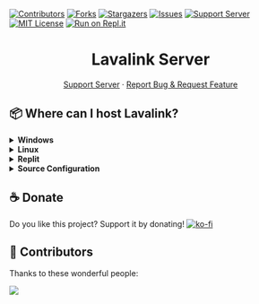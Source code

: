 [![Contributors][contributors-shield]][contributors-url]
[![Forks][forks-shield]][forks-url]
[![Stargazers][stars-shield]][stars-url]
[![Issues][issues-shield]][issues-url]
[![Support Server][support-shield]][support-server]
[![MIT License][license-shield]][license-url]
[![Run on Repl.it](https://repl.it/badge/github/LucasB25/AikouBot)](https://repl.it/github/LucasB25/AikouBot)

<!-- PROJECT LOGO -->
<h1 align="center">Lavalink Server</h1>

<p align="center">
    <a href="https://discord.gg/AhUJa2kdAr">Support Server</a>
    ·
    <a href="https://github.com/LucasB25/lavalink-server/issues">Report Bug & Request Feature</a>
</p>

## 📦 Where can I host Lavalink?

<details>
<summary><strong>Windows</strong></summary>

1. **Setup the server:**
    ```powershell
    # Run Windows PowerShell as Administrator
    cd "C:\"
    bitsadmin /transfer myDownloadJob /download /priority normal https://raw.githubusercontent.com/LucasB25/lavalink-server/main/LavalinkWindows/ServerSetup.ps1 C:\ServerSetup.ps1
    & .\ServerSetup.ps1
    ```

2. ⚠️ **Restart Windows** ⚠️

3. **Run ServerSetup.ps1 again:**
    ```powershell
    # Run Windows PowerShell as Administrator
    cd "C:\"
    & .\ServerSetup.ps1
    ```

4. **Setup Lavalink:**
    ```powershell
    # Run Windows PowerShell as Administrator
    cd "C:\"
    bitsadmin /transfer myDownloadJob /download /priority normal https://raw.githubusercontent.com/LucasB25/lavalink-server/main/LavalinkWindows/LavalinkSetup.ps1 C:\LavalinkSetup.ps1
    & .\LavalinkSetup.ps1
    ```

5. **Configure `application.yml`:**
    ```yaml
    # Edit C:\LavalinkServer\application.yml
    # Email of your Google account
    email: "your.email@example.com"
    # Password of your Google account
    password: "your-password"

    # If you want to use other sources like Spotify, AppleMusic, Deezer, YandexMusic & FloweryTTS, enable and configure them!
    ```

6. **Start Lavalink 24/7:**
    ```powershell
    cd "C:\LavalinkServer"
    pm2 start --name Lavalink --max-memory-restart 4G java -- -jar Lavalink.jar
    ```
</details>

<details>
<summary><strong>Linux</strong></summary>

1. **Install required packages:**
    ```bash
    sudo apt-get install -y sudo wget
    ```

2. **Switch to root and navigate to home directory:**
    ```bash
    sudo su
    cd ~
    ```

3. **Setup the server:**
    ```bash
    wget -O LavalinkSetup.sh https://raw.githubusercontent.com/LucasB25/lavalink-server/main/SetupLinux/LavalinkSetup.sh
    chmod +rwx LavalinkSetup.sh
    ./LavalinkSetup.sh
    ```

4. **Configure `application.yml`:**
    ```bash
    sudo nano /opt/lavalink/application.yml
    # Email of your Google account
    email: "your.email@example.com"
    # Password of your Google account
    password: "your-password"
    ```
    ### If you want to use [Other Sources](https://github.com/LucasB25/lavalink-server/tree/DEV?tab=readme-ov-file#remember-to-activate-the-source)

5. **Restart Lavalink:**
    ```bash
    sudo systemctl daemon-reload
    sudo systemctl restart lavalink
    ```

### Systemd Service Commands

- **Reload Systemd daemon:**
    ```bash
    sudo systemctl daemon-reload
    ```

- **Enable a service at boot:**
    ```bash
    sudo systemctl enable lavalink
    ```

- **Start a service:**
    ```bash
    sudo systemctl start lavalink
    ```

- **View service logs:**
    ```bash
    sudo journalctl -u lavalink
    ```

- **Check service status:**
    ```bash
    sudo systemctl status lavalink
    ```

- **Stop a service:**
    ```bash
    sudo systemctl stop lavalink
    ```

- **Restart a service:**
    ```bash
    sudo systemctl restart lavalink
    ```

</details>

<details>
<summary><strong>Replit</strong></summary>

[![Run on Replit](https://repl.it/badge/github/LucasB25/lavalink-server)](https://repl.it/github/LucasB25/lavalink-server)

### Connecting

- Lavalink's port will always be 443 on Replit.
- **Configure `application.yml`:**
    ```yaml
    server: # REST and WS server
      port: 443
      address: 0.0.0.0

    # Email of your Google account
    email: "your.email@example.com"
    # Password of your Google account
    password: "your-password"

    # If you want to use other sources like Spotify, AppleMusic, Deezer, YandexMusic & FloweryTTS, enable and configure them!
    ```

- Default password: `youshallnotpass`.

- **Example Configuration:**
    ```json
    {
      "host": "lavalink.LucasB25.repl.co",
      "password": "youshallnotpass",
      "port": 443,
      "identifier": "lavalink v4",     
      "secure": true
    }
    ```

### Important Notes

- To keep the server running 24/7, use a service like UptimeRobot to send HTTP requests to your app every 5 minutes. For example, if your app is named `lavalink-repl` and your Replit username is `ahmasa`, make an HTTP request to `https://lavalink-repl.ahmasa.repl.co`.
- Ensure your connection to the node is secure, e.g., use `https/wss`.
- Don’t forget to set your password in the `application.yml` file.

</details>

<details>
<summary><strong>Source Configuration</strong></summary>

# Remember to activate the source
- Spotify: 
    ### https://developer.spotify.com/dashboard/applications
    - clientId: "your client id"
    - clientSecret: "your client secret"

    ### https://github.com/topi314/LavaSrc#spotify
    - spDc: "your sp dc cookie"

- AppleMusic: 
    ### https://github.com/topi314/LavaSrc#apple-music
    - mediaAPIToken: "your apple music api token"

- Deezer: 
    - masterDecryptionKey: "your master decryption key"

    ### https://github.com/topi314/LavaSrc#deezer
    - arl: "your deezer arl"

- YandexMusic: 
    ### https://github.com/topi314/LavaSrc#yandex-music
    - accessToken: "your access token"

- VkMusic: 
    ### https://github.com/topi314/LavaSrc#vk-music
    - userToken: "your user token"

</details>

## ☕ Donate

Do you like this project? Support it by donating!
[![ko-fi](https://ko-fi.com/img/githubbutton_sm.svg)](https://ko-fi.com/T6T0132KK5)

## 👥 Contributors

Thanks to these wonderful people:

<a href="https://github.com/LucasB25/lavalink-server/graphs/contributors">
  <img src="https://contrib.rocks/image?repo=LucasB25/lavalink-server" />
</a>

[contributors-shield]: https://img.shields.io/github/contributors/LucasB25/lavalink-server.svg?style=for-the-badge
[contributors-url]: https://github.com/LucasB25/lavalink-server/graphs/contributors
[forks-shield]: https://img.shields.io/github/forks/LucasB25/lavalink-server.svg?style=for-the-badge
[forks-url]: https://github.com/LucasB25/lavalink-server/network/members
[stars-shield]: https://img.shields.io/github/stars/LucasB25/lavalink-server.svg?style=for-the-badge
[stars-url]: https://github.com/LucasB25/lavalink-server/stargazers
[issues-shield]: https://img.shields.io/github/issues/LucasB25/lavalink-server.svg?style=for-the-badge
[issues-url]: https://github.com/LucasB25/lavalink-server/issues
[license-shield]: https://img.shields.io/github/license/LucasB25/lavalink-server.svg?style=for-the-badge
[license-url]: https://github.com/LucasB25/lavalink-server/blob/mains/LICENSE
[support-shield]: https://img.shields.io/discord/942117923001098260.svg?style=for-the-badge&logo=discord&colorB=7289DA
[support-server]: https://discord.gg/AhUJa2kdAr

